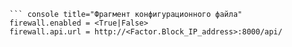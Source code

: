     ``` console title="Фрагмент конфигурационного файла"
    firewall.enabled = <True|False>
    firewall.api.url = http://<Factor.Block_IP_address>:8000/api/